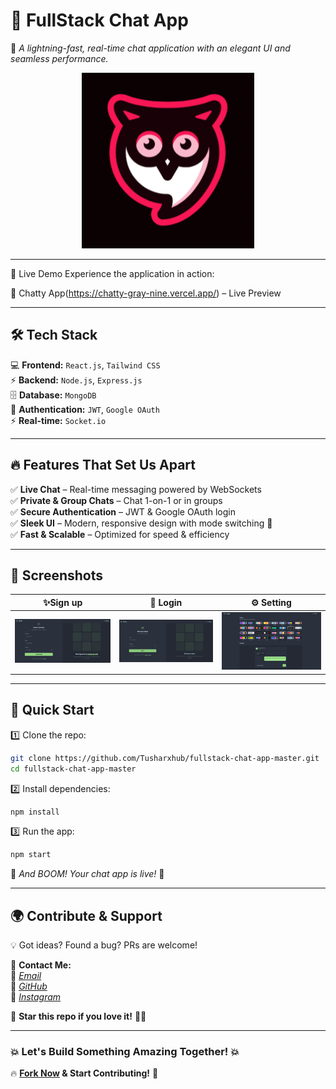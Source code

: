 # **💬 FullStack Chat App**  
🚀 *A lightning-fast, real-time chat application with an elegant UI and seamless performance.*  

<p align="center">
  <img src="https://github.com/Tusharxhub/fullstack-chat-app-master/blob/main/logo.png?raw=true">
</p>

---

🚀 Live Demo
Experience the application in action:

🔗 Chatty App(https://chatty-gray-nine.vercel.app/) – Live Preview

---

## **🛠️ Tech Stack**  

💻 **Frontend:** `React.js`, `Tailwind CSS`  
⚡ **Backend:** `Node.js`, `Express.js`  
🗄️ **Database:** `MongoDB`  
🔐 **Authentication:** `JWT`, `Google OAuth`  
⚡ **Real-time:** `Socket.io`  

---

## **🔥 Features That Set Us Apart**  

✅ **Live Chat** – Real-time messaging powered by WebSockets  
✅ **Private & Group Chats** – Chat 1-on-1 or in groups  
✅ **Secure Authentication** – JWT & Google OAuth login  
✅ **Sleek UI** – Modern, responsive design with mode switching 🔄  
✅ **Fast & Scalable** – Optimized for speed & efficiency  

---

## **📸 Screenshots**  

| ✨Sign up | 💬 Login | ⚙️ Setting |
|------|------|------|
| ![Sign up](https://github.com/Tusharxhub/fullstack-chat-app-master/blob/main/Sign%20up.png?raw=true) | ![Login](https://github.com/Tusharxhub/fullstack-chat-app-master/blob/main/Login.png?raw=true) | ![Setting](https://github.com/Tusharxhub/fullstack-chat-app-master/blob/main/Setting.png?raw=true) |

---

## **🚀 Quick Start**  

1️⃣ Clone the repo:  
```sh
git clone https://github.com/Tusharxhub/fullstack-chat-app-master.git
cd fullstack-chat-app-master
```
  
2️⃣ Install dependencies:  
```sh
npm install
```

3️⃣ Run the app:  
```sh
npm start
```

🚀 *And BOOM! Your chat app is live!* 🎉  

---

## **🌍 Contribute & Support**  

💡 Got ideas? Found a bug? PRs are welcome!  

📩 **Contact Me:**  
📧 [*Email*](mailto:t.k.d.dey2033929837@gmail.com)  
🔗 [*GitHub*](https://github.com/Tusharxhub)  
📸 [*Instagram*](https://www.instagram.com/tushardevx01/)  

🌟 **Star this repo if you love it!** 🚀💖  

---

### **💥 Let's Build Something Amazing Together! 💥**  

🔥 **[Fork Now](https://github.com/Tusharxhub/fullstack-chat-app-master/fork) & Start Contributing!** 🚀  
